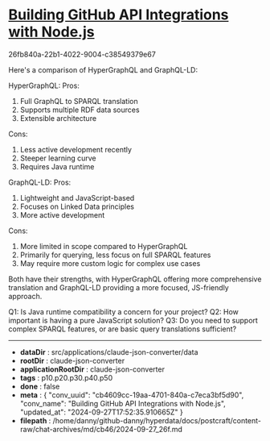 # [Building GitHub API Integrations with Node.js](https://claude.ai/chat/cb4609cc-19aa-4701-840a-c7eca3bf5d90)

26fb840a-22b1-4022-9004-c38549379e67

 Here's a comparison of HyperGraphQL and GraphQL-LD:

HyperGraphQL:
Pros:
1. Full GraphQL to SPARQL translation
2. Supports multiple RDF data sources
3. Extensible architecture

Cons:
1. Less active development recently
2. Steeper learning curve
3. Requires Java runtime

GraphQL-LD:
Pros:
1. Lightweight and JavaScript-based
2. Focuses on Linked Data principles
3. More active development

Cons:
1. More limited in scope compared to HyperGraphQL
2. Primarily for querying, less focus on full SPARQL features
3. May require more custom logic for complex use cases

Both have their strengths, with HyperGraphQL offering more comprehensive translation and GraphQL-LD providing a more focused, JS-friendly approach.

Q1: Is Java runtime compatibility a concern for your project?
Q2: How important is having a pure JavaScript solution?
Q3: Do you need to support complex SPARQL features, or are basic query translations sufficient?

---

* **dataDir** : src/applications/claude-json-converter/data
* **rootDir** : claude-json-converter
* **applicationRootDir** : claude-json-converter
* **tags** : p10.p20.p30.p40.p50
* **done** : false
* **meta** : {
  "conv_uuid": "cb4609cc-19aa-4701-840a-c7eca3bf5d90",
  "conv_name": "Building GitHub API Integrations with Node.js",
  "updated_at": "2024-09-27T17:52:35.910665Z"
}
* **filepath** : /home/danny/github-danny/hyperdata/docs/postcraft/content-raw/chat-archives/md/cb46/2024-09-27_26f.md